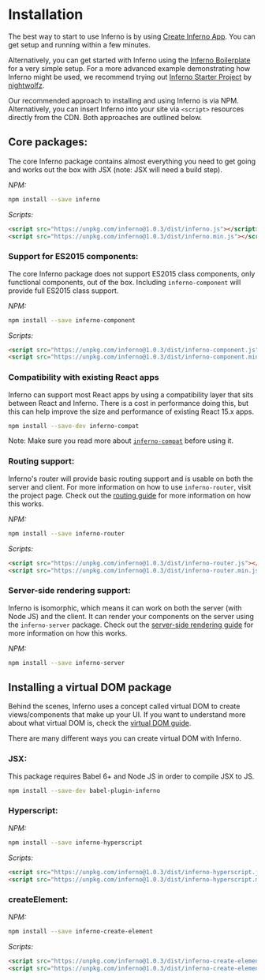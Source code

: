 # Installation

The best way to start to use Inferno is by using [Create Inferno App](https://github.com/infernojs/create-inferno-app). You can get setup and running within a few minutes.

Alternatively, you can get started with Inferno using the [Inferno Boilerplate](https://github.com/infernojs/inferno-boilerplate) for a very simple setup. 
For a more advanced example demonstrating how Inferno might be used, we recommend trying 
out [Inferno Starter Project](https://github.com/nightwolfz/inferno-starter) by [nightwolfz](https://github.com/nightwolfz/).

Our recommended approach to installing and using Inferno is via NPM. Alternatively, you can insert Inferno into your site via `<script>` resources
directly from the CDN. Both approaches are outlined below.

## Core packages:

The core Inferno package contains almost everything you need to get going and works out the box with JSX (note: JSX will need a build step).

*NPM:*
```sh
npm install --save inferno
```
*Scripts:*
```html
<script src="https://unpkg.com/inferno@1.0.3/dist/inferno.js"></script>
<script src="https://unpkg.com/inferno@1.0.3/dist/inferno.min.js"></script>
```

### Support for ES2015 components:

The core Inferno package does not support ES2015 class components, only functional components, out of the box. Including
`inferno-component` will provide full ES2015 class support.

*NPM:*
```sh
npm install --save inferno-component
```
*Scripts:*
```html
<script src="https://unpkg.com/inferno@1.0.3/dist/inferno-component.js"></script>
<script src="https://unpkg.com/inferno@1.0.3/dist/inferno-component.min.js"></script>
```

### Compatibility with existing React apps

Inferno can support most React apps by using a compatibility layer that sits between React and Inferno. There is a cost in performance doing
this, but this can help improve the size and performance of existing React 15.x apps.

```sh
npm install --save-dev inferno-compat
```

Note: Make sure you read more about [`inferno-compat`](https://github.com/trueadm/inferno/tree/master/packages/inferno-compat) before using it.

### Routing support:

Inferno's router will provide basic routing support and is usable on both the server and client. For more information on how to use `inferno-router`, visit the project page.
Check out the [routing guide](routing) for more information on how this works.

*NPM:*
```sh
npm install --save inferno-router
```
*Scripts:*
```html
<script src="https://unpkg.com/inferno@1.0.3/dist/inferno-router.js"></script>
<script src="https://unpkg.com/inferno@1.0.3/dist/inferno-router.min.js"></script>
```

### Server-side rendering support:

Inferno is isomorphic, which means it can work on both the server (with Node JS) and the client. It can render your components on the server using the `inferno-server` package.
Check out the [server-side rendering guide](server-side-rendering) for more information on how this works.

*NPM:*
```sh
npm install --save inferno-server
```

## Installing a virtual DOM package

Behind the scenes, Inferno uses a concept called virtual DOM to create views/components that make up your UI. If you want to understand more about what
virtual DOM is, check the [virtual DOM guide](todo).

There are many different ways you can create virtual DOM with Inferno.

### JSX:

This package requires Babel 6+ and Node JS in order to compile JSX to JS.

```sh
npm install --save-dev babel-plugin-inferno
```

### Hyperscript:
*NPM:*
```sh
npm install --save inferno-hyperscript
```
*Scripts:*
```html
<script src="https://unpkg.com/inferno@1.0.3/dist/inferno-hyperscript.js"></script>
<script src="https://unpkg.com/inferno@1.0.3/dist/inferno-hyperscript.min.js"></script>
```

### createElement:
*NPM:*
```sh
npm install --save inferno-create-element
```
*Scripts:*
```html
<script src="https://unpkg.com/inferno@1.0.3/dist/inferno-create-element.js"></script>
<script src="https://unpkg.com/inferno@1.0.3/dist/inferno-create-element.min.js"></script>
```
